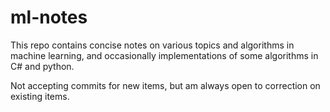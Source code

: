 # ml-notes
This repo contains concise notes on various topics and algorithms in machine learning, and occasionally implementations of some algorithms in C# and python. 

Not accepting commits for new items, but am always open to correction on existing items.
